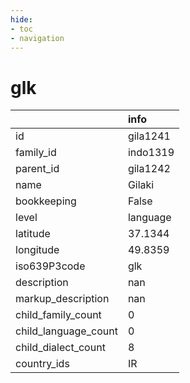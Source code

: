 ```yaml
---
hide:
- toc
- navigation
---
```

# glk
|                      | info     |
|:---------------------|:---------|
| id                   | gila1241 |
| family_id            | indo1319 |
| parent_id            | gila1242 |
| name                 | Gilaki   |
| bookkeeping          | False    |
| level                | language |
| latitude             | 37.1344  |
| longitude            | 49.8359  |
| iso639P3code         | glk      |
| description          | nan      |
| markup_description   | nan      |
| child_family_count   | 0        |
| child_language_count | 0        |
| child_dialect_count  | 8        |
| country_ids          | IR       |